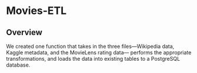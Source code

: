 # Movies-ETL

## Overview

We created one function that takes in the three files—Wikipedia data, Kaggle metadata, and the MovieLens rating data— performs the appropriate transformations, and loads the data into existing tables to a PostgreSQL database.

